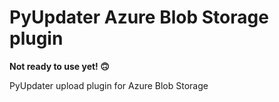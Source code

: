 # PyUpdater Azure Blob Storage plugin

**Not ready to use yet! 🙃**

PyUpdater upload plugin for Azure Blob Storage
